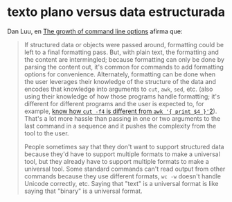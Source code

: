 # texto plano versus data estructurada

Dan Luu, en [The growth of command line options](https://danluu.com/cli-complexity/) afirma que:

 > 
 > If structured data or objects were passed around, formatting could be left to a final formatting pass. But, with plain text, the formatting and the content are intermingled; because formatting can only be done by parsing the content out, it's common for commands to add formatting options for convenience. Alternately, formatting can be done when the user leverages their knowledge of the structure of the data and encodes that knowledge into arguments to `cut`, `awk`, `sed`, etc. (also using their knowledge of how those programs handle formatting; it's different for different programs and the user is expected to, for example, [know how `cut -f4` is different from `awk '{ print $4 }'`](https://unix.stackexchange.com/a/132322/261842)[2](https://danluu.com/cli-complexity/#fn:T)). That's a lot more hassle than passing in one or two arguments to the last command in a sequence and it pushes the complexity from the tool to the user.
 > 
 > People sometimes say that they don't want to support structured data because they'd have to support multiple formats to make a universal tool, but they already have to support multiple formats to make a universal tool. Some standard commands can't read output from other commands because they use different formats, `wc -w` doesn't handle Unicode correctly, etc. Saying that "text" is a universal format is like saying that "binary" is a universal format.
